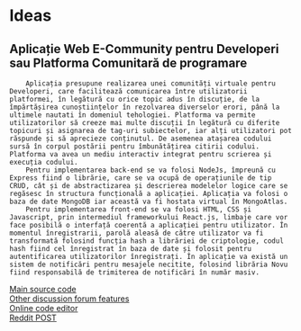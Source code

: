 # Ideas

## Aplicație Web E-Community pentru Developeri sau Platforma Comunitară de programare 

        Aplicația presupune realizarea unei comunități virtuale pentru Developeri, care facilitează comunicarea între utilizatorii platformei, în legătură cu orice topic adus în discuție, de la împărtășirea cunoștiințelor în rezolvarea diverselor erori, până la ultimele nautati în domeniul tehologiei. Platforma va permite utilizatorilor să creeze mai multe discuții în legătură cu diferite topicuri și asignarea de tag-uri subiectelor, iar alți utilizatori pot răspunde și să aprecieze conținutul. De asemenea atașarea codului sursă în corpul postării pentru îmbunătățirea citirii codului. Platforma va avea un mediu interactiv integrat pentru scrierea și execuția codului. 
        Pentru implementarea back-end se va folosi NodeJs, împreună cu Express fiind o librărie, care se va ocupă de operațiunile de tip CRUD, cât și de abstractizarea și descrierea modelelor logice care se regăsesc în structura funcțională a aplicației. Aplicația va folosi o baza de date MongoDB iar această va fi hostata virtual în MongoAtlas. 
        Pentru implementarea front-end se va folosi HTML, CSS și Javascript, prin intermediul frameworkului React.js, limbaje care vor face posibilă o interfață coerentă a aplicației pentru utilizator. În momentul înregistrarii, parolă aleasă de către utilizator va fi transformată folosind funcția hash a librăriei de criptologie, codul hash fiind cel înregistrat în baza de date și folosit pentru autentificarea utilizatorilor înregistrați. În aplicație va există un sistem de notificări pentru mesajele necitite, folosind librăria Novu fiind responsabilă de trimiterea de notificări în număr masiv. 



[Main source code](https://dev.to/novu/building-a-forum-with-react-nodejs-6pe)  
[Other discussion forum features](https://github.com/devk232/Discussion-Forum)  
[Online code editor](https://www.interviewbit.com/blog/web-development-projects/)      
[Reddit POST](https://www.quora.com/What-is-the-best-way-to-learn-how-to-build-a-website-from-scratch-using-Node-js-Express-React-and-MongoDB)






